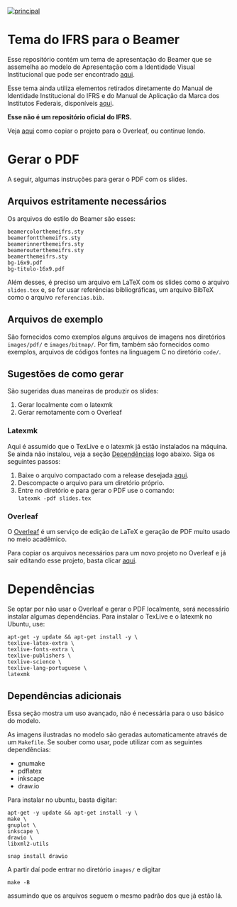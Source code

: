 [![principal](https://github.com/roger-willian/beamerthemeifrs/actions/workflows/principal.yml/badge.svg)](https://github.com/roger-willian/beamerthemeifrs/actions/workflows/principal.yml)

# Tema do IFRS para o Beamer

Esse repositório contém um tema de apresentação do Beamer que se assemelha ao modelo de Apresentação com a Identidade Visual Institucional que pode ser encontrado [aqui](https://ifrs.edu.br/institucional/comunicacao/materiais-para-download/).

Esse tema ainda utiliza elementos retirados diretamente do Manual de Identidade Institucional do IFRS e do Manual de Aplicação da Marca dos Institutos Federais, disponíveis [aqui](https://ifrs.edu.br/institucional/comunicacao/guias-e-manuais/).

**Esse não é um repositório oficial do IFRS.**

Veja [aqui](#overleaf) como copiar o projeto para o Overleaf, ou continue lendo.

# Gerar o PDF

A seguir, algumas instruções para gerar o PDF com os slides.

## Arquivos estritamente necessários

Os arquivos do estilo do Beamer são esses:

```
beamercolorthemeifrs.sty
beamerfontthemeifrs.sty
beamerinnerthemeifrs.sty
beamerouterthemeifrs.sty
beamerthemeifrs.sty
bg-16x9.pdf
bg-titulo-16x9.pdf
```

Além desses, é preciso um arquivo em LaTeX com os slides como o arquivo `slides.tex` e, se for usar referências bibliográficas, um arquivo BibTeX como o arquivo `referencias.bib`.

## Arquivos de exemplo

São fornecidos como exemplos alguns arquivos de imagens nos diretórios `images/pdf/` e `images/bitmap/`.
Por fim, também são fornecidos como exemplos, arquivos de códigos fontes na linguagem C no diretório `code/`.

## Sugestões de como gerar

São sugeridas duas maneiras de produzir os slides:

1. Gerar localmente com o latexmk
2. Gerar remotamente com o Overleaf

### Latexmk

Aqui é assumido que o TexLive e o latexmk já estão instalados na máquina.
Se ainda não instalou, veja a seção [Dependências](#dependencias) logo abaixo.
Siga os seguintes passos:

1. Baixe o arquivo compactado com a release desejada [aqui](https://github.com/roger-willian/beamerthemeifrs/releases).
2. Descompacte o arquivo para um diretório próprio.
2. Entre no diretório e para gerar o PDF use o comando:  
 `latexmk -pdf slides.tex`

### <a name="overleaf"></a>Overleaf

O [Overleaf](https://www.overleaf.com) é um serviço de edição de LaTeX e geração de PDF muito usado no meio acadêmico.

Para copiar os arquivos necessários para um novo projeto no Overleaf e já sair editando esse projeto, basta clicar [aqui](https://www.overleaf.com/docs?snip_uri=https://github.com/roger-willian/beamerthemeifrs/releases/download/v1.0.1/release.zip).

# <a name="dependencias"></a>Dependências

Se optar por não usar o Overleaf e gerar o PDF localmente, será necessário instalar algumas dependências.
Para instalar o TexLive e o latexmk no Ubuntu, use:

```
apt-get -y update && apt-get install -y \
texlive-latex-extra \
texlive-fonts-extra \
texlive-publishers \
texlive-science \
texlive-lang-portuguese \
latexmk
```

## Dependências adicionais

Essa seção mostra um uso avançado, não é necessária para o uso básico do modelo.

As imagens ilustradas no modelo são geradas automaticamente através de um `Makefile`.
Se souber como usar, pode utilizar com as seguintes dependências:

- gnumake
- pdflatex
- inkscape
- draw.io

Para instalar no ubuntu, basta digitar:

```
apt-get -y update && apt-get install -y \
make \
gnuplot \
inkscape \
drawio \
libxml2-utils

snap install drawio
```

A partir daí pode entrar no diretório `images/` e digitar

`make -B`

assumindo que os arquivos seguem o mesmo padrão dos que já estão lá.
